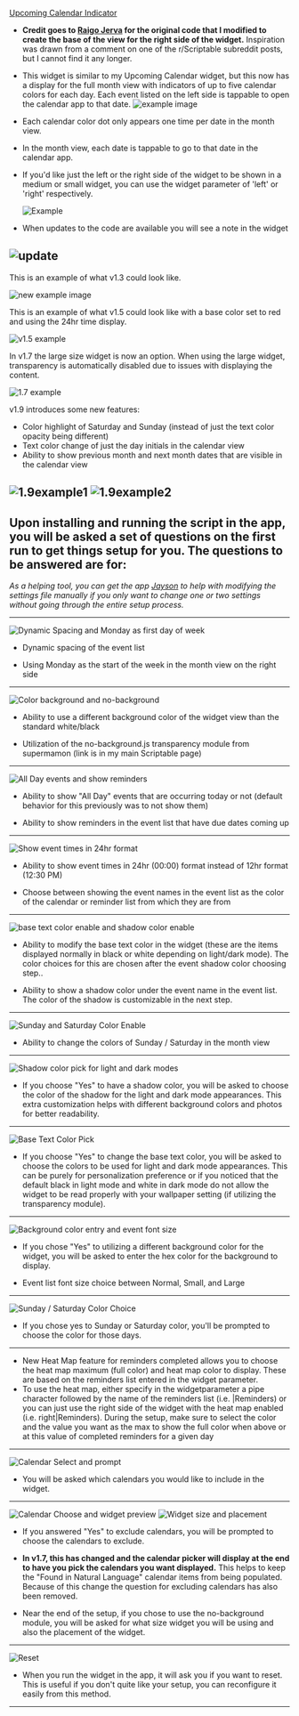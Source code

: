 [Upcoming Calendar Indicator](Upcoming%20Calendar%20Indicator.js)
* **Credit goes to [Raigo Jerva](https://gist.github.com/rudotriton/b51d227c3d1d9cb497829ae45583224f#instructions) for the original code that I modified to create the base of the view for the right side of the widget.**
    Inspiration was drawn from a comment on one of the r/Scriptable subreddit posts, but I cannot find it any longer.

* This widget is similar to my Upcoming Calendar widget, but this now has a display for the full month view with indicators of up to five calendar colors for each day. Each event listed on the left side is tappable to open the calendar app to that date.
![example image](https://i.imgur.com/wz6ZSCG.jpg)
* Each calendar color dot only appears one time per date in the month view.
* In the month view, each date is tappable to go to that date in the calendar app.
* If you'd like just the left or the right side of the widget to be shown in a medium or small widget, you can use the widget parameter of 'left' or 'right' respectively.

    ![Example](https://i.imgur.com/1uZ3wzZ.jpg)
* When updates to the code are available you will see a note in the widget

![update](https://i.imgur.com/JBawO7v.jpg)
---
  This is an example of what v1.3 could look like.
  
  ![new example image]( https://i.imgur.com/iUci7ty.jpg)

  This is an example of what v1.5 could look like with a base color set to red and using the 24hr time display.
  
  ![v1.5 example](https://i.imgur.com/CORi5YL.jpg)

  In v1.7 the large size widget is now an option. When using the large widget, transparency is automatically disabled due to issues with displaying the content.
  
  ![1.7 example](https://i.imgur.com/K30Ehrf.jpg)
  
  v1.9 introduces some new features:
  - Color highlight of Saturday and Sunday (instead of just the text color opacity being different)
  - Text color change of just the day initials in the calendar view
  - Ability to show previous month and next month dates that are visible in the calendar view

  ![1.9example1](https://i.imgur.com/8Sxj5ZK.jpg)
  ![1.9example2](https://i.imgur.com/0CQm6Wv.jpg)
---
Upon installing and running the script in the app, you will be asked a set of questions on the first run to get things setup for you. The questions to be answered are for:
---
*As a helping tool, you can get the app [Jayson](https://apps.apple.com/gb/app/jayson/id1447750768) to help with modifying the settings file manually if you only want to change one or two settings without going through the entire setup process.*

---
  ![Dynamic Spacing and Monday as first day of week](https://i.imgur.com/ZTMxt3g.jpg)

  * Dynamic spacing of the event list

  * Using Monday as the start of the week in the month view on the right side
---
  ![Color background and no-background](https://i.imgur.com/cdCuM29.jpg)
  * Ability to use a different background color of the widget view than the standard white/black

  * Utilization of the no-background.js transparency module from supermamon (link is in my main Scriptable page)
---
  ![All Day events and show reminders](https://i.imgur.com/LsQQrTk.jpg)
  * Ability to show "All Day" events that are occurring today or not (default behavior for this previously was to not show them)

  * Ability to show reminders in the event list that have due dates coming up
---
  ![Show event times in 24hr format](https://i.imgur.com/KbHeWST.jpg)
  * Ability to show event times in 24hr (00:00) format instead of 12hr format (12:30 PM)

  * Choose between showing the event names in the event list as the color of the calendar or reminder list from which they are from
---
  ![base text color enable and shadow color enable](https://i.imgur.com/IeYQwnT.jpg)
  * Ability to modify the base text color in the widget (these are the items displayed normally in black or white depending on light/dark mode). The color choices for this are chosen after the event shadow color choosing step..

  * Ability to show a shadow color under the event name in the event list. The color of the shadow is customizable in the next step.
---
  ![Sunday and Saturday Color Enable](https://i.imgur.com/97Ic5UH.png)
  * Ability to change the colors of Sunday / Saturday in the month view
---
  ![Shadow color pick for light and dark modes](https://i.imgur.com/hYEjkmo.jpg)
  * If you choose "Yes" to have a shadow color, you will be asked to choose the color of the shadow for the light and dark mode appearances. This extra customization helps with different background colors and photos for better readability.
---
  ![Base Text Color Pick](https://i.imgur.com/1sZ281Q.jpg)
  * If you choose "Yes" to change the base text color, you will be asked to choose the colors to be used for light and dark mode appearances. This can be purely for personalization preference or if you noticed that the default black in light mode and white in dark mode do not allow the widget to be read properly with your wallpaper setting (if utilizing the transparency module).
---
  ![Background color entry and event font size](https://i.imgur.com/K1cBxB9.jpg)
  * If you chose "Yes" to utilizing a different background color for the widget, you will be asked to enter the hex color for the background to display.

  * Event list font size choice between Normal, Small, and Large
---
  ![Sunday / Saturday Color Choice](https://i.imgur.com/OKDJy0A.jpg)
  * If you chose yes to Sunday or Saturday color, you'll be prompted to choose the color for those days.
---
  * New Heat Map feature for reminders completed allows you to choose the heat map maximum (full color) and heat map color to display. These are based on the reminders list entered in the widget parameter.
  * To use the heat map, either specify in the widgetparameter a pipe character followed by the name of the reminders list (i.e. |Reminders) or you can just use the right side of the widget with the heat map enabled (i.e. right|Reminders). During the setup, make sure to select the color and the value you want as the max to show the full color when above or at this value of completed reminders for a given day
---
  ![Calendar Select and prompt](https://i.imgur.com/a7q2AOU.jpg)
  * You will be asked which calendars you would like to include in the widget.
---
  ![Calendar Choose and widget preview](https://i.imgur.com/LKFvBz7.jpg)
  ![Widget size and placement](https://i.imgur.com/HtO8kXN.jpg)
  * If you answered "Yes" to exclude calendars, you will be prompted to choose the calendars to exclude.
  * **In v1.7, this has changed and the calendar picker will display at the end to have you pick the calendars you want displayed.** This helps to keep the "Found in Natural Language" calendar items from being populated. Because of this change the question for excluding calendars has also been removed.

* Near the end of the setup, if you chose to use the no-background module, you will be asked for what size widget you will be using and also the placement of the widget.
---
![Reset](https://i.imgur.com/w7kYZB9.jpg)
* When you run the widget in the app, it will ask you if you want to reset. This is useful if you don't quite like your setup, you can reconfigure it easily from this method.
---


